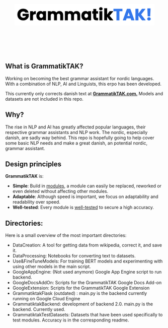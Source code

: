 <div align="center">
<br>
<img src="LogoText.png" alt="Logo">
<br>
  <br>
  <br>
  <br>
  <br>
  <br>
</div>

## What is GrammatikTAK?

Working on becoming the best grammar assistant for nordic languages. With a combination of NLP, AI and Linguists, this erpo has been developed.

This currently only corrects danish text at [**GrammatikTAK.com.**](https://www.grammatiktak.com) Models and datasets are not included in this repo.

## Why?
The rise in NLP and AI has greatly affected popular languages, their respective grammar assistants and NLP work. The nordic, especially danish, are sadly way behind. This repo is hopefully going to help cover some basic NLP needs and make a great danish, an potential nordic, grammar assistant.

## Design principles
**GrammatikTAK** is:

- **Simple**: Build in [modules](https://github.com/Apros7/GrammatikTAK/tree/main/GrammatiktakBackend), a module can easily be replaced, reworked or even deleted without affecting other modules.
- **Adaptable**: Although speed is important, we focus on adaptability and readability over speed.
- **Well-tested**: Every module is [well-tested](https://github.com/Apros7/GrammatikTAK/tree/main/FineTuneModels) to secure a high accuracy.


## Directories:

Here is a small overview of the most important directories:

* DataCreation: A tool for getting data from wikipedia, correct it, and save it.
* DataProcessing: Notebooks for converting text to datasets.
* Use&FineTuneModels: For training BERT models and experimenting with using other models in the main script.
* GoogleAppEngine: (Not used anymore) Google App Engine script to run backend.
* GoogleDocsAddOn: Scripts for the GrammatikTAK Google Docs Add-on
* GoogleExtension: Scripts for the GrammatikTAK Google Extension
* GrammatiktakFlask (outdated) : main.py is the backend currently running on Google Cloud Engine
* GrammatiktakBackend: development of backend 2.0. main.py is the backend. Currently used.
* GrammatiktakTestDatasets: Datasets that have been used specifically to test modules. Accuracy is in the corresponding readme.
